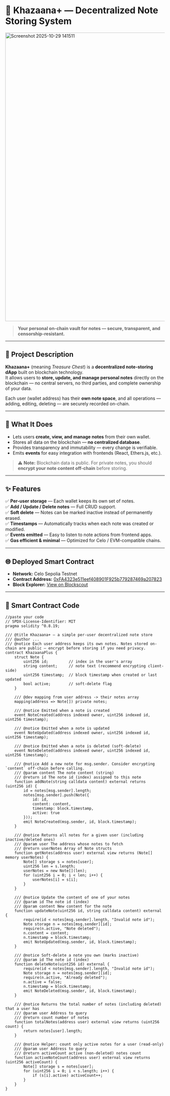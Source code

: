 # 🌟 Khazaana+ — Decentralized Note Storing System
<img width="1889" height="908" alt="Screenshot 2025-10-29 141511" src="https://github.com/user-attachments/assets/bec8df3c-a442-49e2-9022-eb4adcbf8cf6" />


> **Your personal on-chain vault for notes — secure, transparent, and censorship-resistant.**

---

## 🧠 Project Description

**Khazaana+** (meaning *Treasure Chest*) is a **decentralized note-storing dApp** built on blockchain technology.  
It allows users to **store, update, and manage personal notes** directly on the blockchain — no central servers, no third parties, and complete ownership of your data.

Each user (wallet address) has their **own note space**, and all operations — adding, editing, deleting — are securely recorded on-chain.

---

## 🚀 What It Does

- Lets users **create, view, and manage notes** from their own wallet.
- Stores all data on the blockchain — **no centralized database**.
- Provides transparency and immutability — every change is verifiable.
- Emits **events** for easy integration with frontends (React, Ethers.js, etc.).

> ⚠️ **Note:** Blockchain data is public. For private notes, you should **encrypt your note content off-chain** before storing.

---

## ✨ Features

✅ **Per-user storage** — Each wallet keeps its own set of notes.  
✅ **Add / Update / Delete notes** — Full CRUD support.  
✅ **Soft delete** — Notes can be marked inactive instead of permanently erased.  
✅ **Timestamps** — Automatically tracks when each note was created or modified.  
✅ **Events emitted** — Easy to listen to note actions from frontend apps.  
✅ **Gas efficient & minimal** — Optimized for Celo / EVM-compatible chains.  

---

## 🌐 Deployed Smart Contract

- **Network:** Celo Sepolia Testnet  
- **Contract Address:** [0xFA4323e511eef408901F925b779287469a207823](https://celo-sepolia.blockscout.com/address/0xFA4323e511eef408901F925b779287469a207823)  
- **Block Explorer:** [View on Blockscout](https://celo-sepolia.blockscout.com/address/0xFA4323e511eef408901F925b779287469a207823)

---

## 🧩 Smart Contract Code

```solidity
//paste your code
// SPDX-License-Identifier: MIT
pragma solidity ^0.8.19;

/// @title Khazaana+ — a simple per-user decentralized note store
/// @author ...
/// @notice Each user address keeps its own notes. Notes stored on-chain are public — encrypt before storing if you need privacy.
contract KhazaanaPlus {
    struct Note {
        uint256 id;         // index in the user's array
        string content;     // note text (recommend encrypting client-side)
        uint256 timestamp;  // block timestamp when created or last updated
        bool active;        // soft-delete flag
    }

    /// @dev mapping from user address -> their notes array
    mapping(address => Note[]) private notes;

    /// @notice Emitted when a note is created
    event NoteCreated(address indexed owner, uint256 indexed id, uint256 timestamp);

    /// @notice Emitted when a note is updated
    event NoteUpdated(address indexed owner, uint256 indexed id, uint256 timestamp);

    /// @notice Emitted when a note is deleted (soft-delete)
    event NoteDeleted(address indexed owner, uint256 indexed id, uint256 timestamp);

    /// @notice Add a new note for msg.sender. Consider encrypting `content` off-chain before calling.
    /// @param content The note content (string)
    /// @return id The note id (index) assigned to this note
    function addNote(string calldata content) external returns (uint256 id) {
        id = notes[msg.sender].length;
        notes[msg.sender].push(Note({
            id: id,
            content: content,
            timestamp: block.timestamp,
            active: true
        }));
        emit NoteCreated(msg.sender, id, block.timestamp);
    }

    /// @notice Returns all notes for a given user (including inactive/deleted ones)
    /// @param user The address whose notes to fetch
    /// @return userNotes Array of Note structs
    function getNotes(address user) external view returns (Note[] memory userNotes) {
        Note[] storage s = notes[user];
        uint256 len = s.length;
        userNotes = new Note[](len);
        for (uint256 i = 0; i < len; i++) {
            userNotes[i] = s[i];
        }
    }

    /// @notice Update the content of one of your notes
    /// @param id The note id (index)
    /// @param content New content for the note
    function updateNote(uint256 id, string calldata content) external {
        require(id < notes[msg.sender].length, "Invalid note id");
        Note storage n = notes[msg.sender][id];
        require(n.active, "Note deleted");
        n.content = content;
        n.timestamp = block.timestamp;
        emit NoteUpdated(msg.sender, id, block.timestamp);
    }

    /// @notice Soft-delete a note you own (marks inactive)
    /// @param id The note id (index)
    function deleteNote(uint256 id) external {
        require(id < notes[msg.sender].length, "Invalid note id");
        Note storage n = notes[msg.sender][id];
        require(n.active, "Already deleted");
        n.active = false;
        n.timestamp = block.timestamp;
        emit NoteDeleted(msg.sender, id, block.timestamp);
    }

    /// @notice Returns the total number of notes (including deleted) that a user has
    /// @param user Address to query
    /// @return count number of notes
    function totalNotes(address user) external view returns (uint256 count) {
        return notes[user].length;
    }

    /// @notice Helper: count only active notes for a user (read-only)
    /// @param user Address to query
    /// @return activeCount active (non-deleted) notes count
    function activeNoteCount(address user) external view returns (uint256 activeCount) {
        Note[] storage s = notes[user];
        for (uint256 i = 0; i < s.length; i++) {
            if (s[i].active) activeCount++;
        }
    }
}
